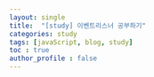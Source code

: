 ```yaml
---
layout: single
title:  "[study] 이벤트리스너 공부하기"
categories: study
tags: [javaScript, blog, study] 
toc : true
author_profile : false 
---
```

